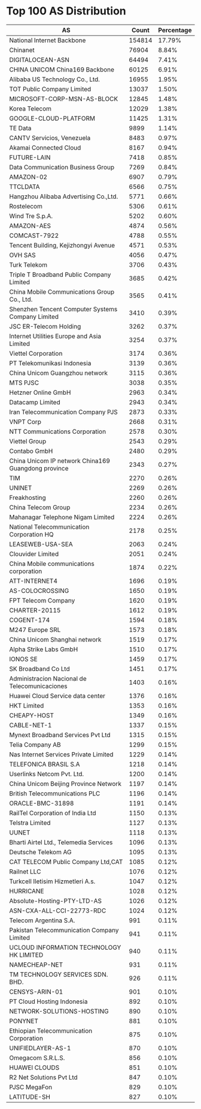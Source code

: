 # Top 100 AS Distribution
| AS | Count | Percentage |
|----|----|----|
| National Internet Backbone | 154814 | 17.79% |
| Chinanet | 76904 | 8.84% |
| DIGITALOCEAN-ASN | 64494 | 7.41% |
| CHINA UNICOM China169 Backbone | 60125 | 6.91% |
| Alibaba US Technology Co., Ltd. | 16955 | 1.95% |
| TOT Public Company Limited | 13037 | 1.50% |
| MICROSOFT-CORP-MSN-AS-BLOCK | 12845 | 1.48% |
| Korea Telecom | 12029 | 1.38% |
| GOOGLE-CLOUD-PLATFORM | 11425 | 1.31% |
| TE Data | 9899 | 1.14% |
| CANTV Servicios, Venezuela | 8483 | 0.97% |
| Akamai Connected Cloud | 8167 | 0.94% |
| FUTURE-LAIN | 7418 | 0.85% |
| Data Communication Business Group | 7269 | 0.84% |
| AMAZON-02 | 6907 | 0.79% |
| TTCLDATA | 6566 | 0.75% |
| Hangzhou Alibaba Advertising Co.,Ltd. | 5771 | 0.66% |
| Rostelecom | 5306 | 0.61% |
| Wind Tre S.p.A. | 5202 | 0.60% |
| AMAZON-AES | 4874 | 0.56% |
| COMCAST-7922 | 4788 | 0.55% |
| Tencent Building, Kejizhongyi Avenue | 4571 | 0.53% |
| OVH SAS | 4056 | 0.47% |
| Turk Telekom | 3706 | 0.43% |
| Triple T Broadband Public Company Limited | 3685 | 0.42% |
| China Mobile Communications Group Co., Ltd. | 3565 | 0.41% |
| Shenzhen Tencent Computer Systems Company Limited | 3410 | 0.39% |
| JSC ER-Telecom Holding | 3262 | 0.37% |
| Internet Utilities Europe and Asia Limited | 3254 | 0.37% |
| Viettel Corporation | 3174 | 0.36% |
| PT Telekomunikasi Indonesia | 3139 | 0.36% |
| China Unicom Guangzhou network | 3115 | 0.36% |
| MTS PJSC | 3038 | 0.35% |
| Hetzner Online GmbH | 2963 | 0.34% |
| Datacamp Limited | 2943 | 0.34% |
| Iran Telecommunication Company PJS | 2873 | 0.33% |
| VNPT Corp | 2668 | 0.31% |
| NTT Communications Corporation | 2578 | 0.30% |
| Viettel Group | 2543 | 0.29% |
| Contabo GmbH | 2480 | 0.29% |
| China Unicom IP network China169 Guangdong province | 2343 | 0.27% |
| TIM | 2270 | 0.26% |
| UNINET | 2269 | 0.26% |
| Freakhosting | 2260 | 0.26% |
| China Telecom Group | 2234 | 0.26% |
| Mahanagar Telephone Nigam Limited | 2224 | 0.26% |
| National Telecommunication Corporation HQ | 2178 | 0.25% |
| LEASEWEB-USA-SEA | 2063 | 0.24% |
| Clouvider Limited | 2051 | 0.24% |
| China Mobile communications corporation | 1874 | 0.22% |
| ATT-INTERNET4 | 1696 | 0.19% |
| AS-COLOCROSSING | 1650 | 0.19% |
| FPT Telecom Company | 1620 | 0.19% |
| CHARTER-20115 | 1612 | 0.19% |
| COGENT-174 | 1594 | 0.18% |
| M247 Europe SRL | 1573 | 0.18% |
| China Unicom Shanghai network | 1519 | 0.17% |
| Alpha Strike Labs GmbH | 1510 | 0.17% |
| IONOS SE | 1459 | 0.17% |
| SK Broadband Co Ltd | 1451 | 0.17% |
| Administracion Nacional de Telecomunicaciones | 1403 | 0.16% |
| Huawei Cloud Service data center | 1376 | 0.16% |
| HKT Limited | 1353 | 0.16% |
| CHEAPY-HOST | 1349 | 0.16% |
| CABLE-NET-1 | 1337 | 0.15% |
| Mynext Broadband Services Pvt Ltd | 1315 | 0.15% |
| Telia Company AB | 1299 | 0.15% |
| Nas Internet Services Private Limited | 1229 | 0.14% |
| TELEFONICA BRASIL S.A | 1218 | 0.14% |
| Userlinks Netcom Pvt. Ltd. | 1200 | 0.14% |
| China Unicom Beijing Province Network | 1197 | 0.14% |
| British Telecommunications PLC | 1196 | 0.14% |
| ORACLE-BMC-31898 | 1191 | 0.14% |
| RailTel Corporation of India Ltd | 1150 | 0.13% |
| Telstra Limited | 1127 | 0.13% |
| UUNET | 1118 | 0.13% |
| Bharti Airtel Ltd., Telemedia Services | 1096 | 0.13% |
| Deutsche Telekom AG | 1095 | 0.13% |
| CAT TELECOM Public Company Ltd,CAT | 1085 | 0.12% |
| Railnet LLC | 1076 | 0.12% |
| Turkcell Iletisim Hizmetleri A.s. | 1047 | 0.12% |
| HURRICANE | 1028 | 0.12% |
| Absolute-Hosting-PTY-LTD-AS | 1026 | 0.12% |
| ASN-CXA-ALL-CCI-22773-RDC | 1024 | 0.12% |
| Telecom Argentina S.A. | 991 | 0.11% |
| Pakistan Telecommunication Company Limited | 941 | 0.11% |
| UCLOUD INFORMATION TECHNOLOGY HK LIMITED | 940 | 0.11% |
| NAMECHEAP-NET | 931 | 0.11% |
| TM TECHNOLOGY SERVICES SDN. BHD. | 926 | 0.11% |
| CENSYS-ARIN-01 | 901 | 0.10% |
| PT Cloud Hosting Indonesia | 892 | 0.10% |
| NETWORK-SOLUTIONS-HOSTING | 890 | 0.10% |
| PONYNET | 881 | 0.10% |
| Ethiopian Telecommunication Corporation | 875 | 0.10% |
| UNIFIEDLAYER-AS-1 | 870 | 0.10% |
| Omegacom S.R.L.S. | 856 | 0.10% |
| HUAWEI CLOUDS | 851 | 0.10% |
| R2 Net Solutions Pvt Ltd | 847 | 0.10% |
| PJSC MegaFon | 829 | 0.10% |
| LATITUDE-SH | 827 | 0.10% |
